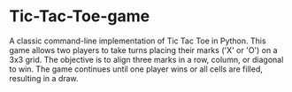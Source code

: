 # Tic-Tac-Toe-game
A classic command-line implementation of Tic Tac Toe in Python. This game allows two players to take turns placing their marks ('X' or 'O') on a 3x3 grid. The objective is to align three marks in a row, column, or diagonal to win. The game continues until one player wins or all cells are filled, resulting in a draw.
